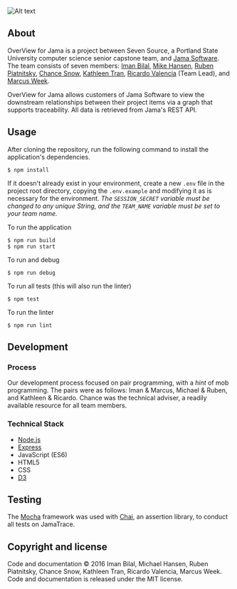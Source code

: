 ![Alt text](/public/img/logo.png)

## About

OverView for Jama is a project between Seven Source, a Portland State University computer science senior capstone team, and
[Jama Software](https://github.com/JamaSoftware). The team consists of seven members:
[Iman Bilal](https://github.com/ibilal), [Mike Hansen](https://github.com/HansenML),
[Ruben Piatnitsky](https://github.com/ruv-prog-so), [Chance Snow](https://github.com/chances),
[Kathleen Tran](https://github.com/kathtran), [Ricardo Valencia](https://github.com/RickyV33) (Team Lead), and
[Marcus Week](https://github.com/Marc-Week).

OverView for Jama allows customers of Jama Software to view the downstream relationships between their project items via a
graph that supports traceability. All data is retrieved from Jama's REST API.

## Usage

After cloning the repository, run the following command to install the application's dependencies.
```
$ npm install
```

If it doesn't already exist in your environment, create a new `.env` file in the project root directory, copying the
`.env.example` and modifying it as is necessary for the environment. *The `SESSION_SECRET` variable must be changed to
any unique String, and the `TEAM_NAME` variable must be set to your team name.*

To run the application
```
$ npm run build
$ npm run start
```

To run and debug
```
$ npm run debug
```

To run all tests (this will also run the linter)
```
$ npm test
```

To run the linter
```
$ npm run lint
```

## Development

### Process

Our development process focused on pair programming, with a *hint* of mob programming. The pairs were as follows: Iman &
Marcus, Michael & Ruben, and Kathleen & Ricardo. Chance was the technical adviser, a readily available resource for all
team members.

### Technical Stack

* [Node.js](https://nodejs.org/en/)
* [Express](https://expressjs.com)
* JavaScript (ES6)
* HTML5
* CSS
* [D3](https://d3js.org)

## Testing

The [Mocha](https://mochajs.org) framework was used with [Chai](http://chaijs.com), an assertion library, to conduct all
tests on JamaTrace.

## Copyright and license

Code and documentation &copy; 2016 Iman Bilal, Michael Hansen, Ruben Piatnitsky, Chance Snow,
Kathleen Tran, Ricardo Valencia, Marcus Week. Code and documentation is released under the MIT license.
